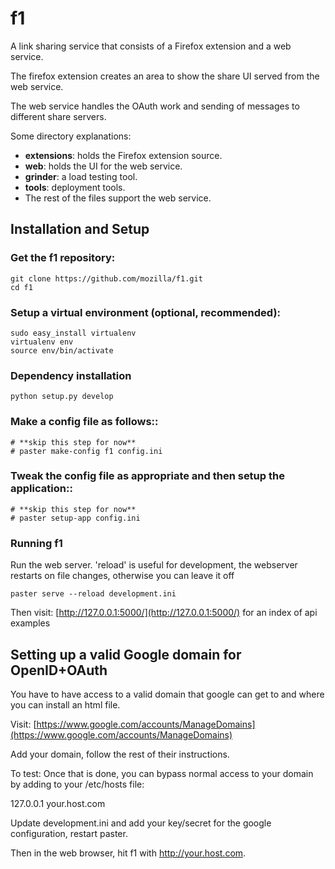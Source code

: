 # f1

A link sharing service that consists of a Firefox extension and a web service.

The firefox extension creates an area to show the share UI served from the web service.

The web service handles the OAuth work and sending of messages to different share servers.

Some directory explanations:

* **extensions**: holds the Firefox extension source.
* **web**: holds the UI for the web service.
* **grinder**: a load testing tool.
* **tools**: deployment tools.
* The rest of the files support the web service.

## Installation and Setup

### Get the f1 repository:

    git clone https://github.com/mozilla/f1.git
    cd f1

### Setup a virtual environment (optional, recommended):

    sudo easy_install virtualenv
    virtualenv env
    source env/bin/activate

### Dependency installation

    python setup.py develop

### Make a config file as follows::

    # **skip this step for now**
    # paster make-config f1 config.ini

### Tweak the config file as appropriate and then setup the application::

    # **skip this step for now**
    # paster setup-app config.ini

### Running f1

Run the web server. 'reload' is useful for development, the webserver restarts on file changes, otherwise you can leave it off

    paster serve --reload development.ini

Then visit: [http://127.0.0.1:5000/](http://127.0.0.1:5000/) for an index of api examples


## Setting up a valid Google domain for OpenID+OAuth

You have to have access to a valid domain that google can get to and where you can install an html file.

Visit: [https://www.google.com/accounts/ManageDomains](https://www.google.com/accounts/ManageDomains)

Add your domain, follow the rest of their instructions.

To test: Once that is done, you can bypass normal access to your domain by adding to your /etc/hosts file:

127.0.0.1 your.host.com

Update development.ini and add your key/secret for the google configuration, restart paster.

Then in the web browser, hit f1 with http://your.host.com.  


